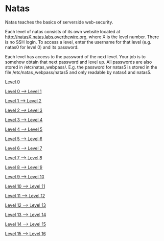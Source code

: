 # Natas

Natas teaches the basics of serverside web-security.

Each level of natas consists of its own website located at http://natasX.natas.labs.overthewire.org, where X is the level number. There is no SSH login. To access a level, enter the username for that level (e.g. natas0 for level 0) and its password.

Each level has access to the password of the next level. Your job is to somehow obtain that next password and level up. All passwords are also stored in /etc/natas_webpass/. E.g. the password for natas5 is stored in the file /etc/natas_webpass/natas5 and only readable by natas4 and natas5.


[Level 0](/CTF_Writeups/Wargames/Natas/Level0)

[Level 0 --> Level 1](/CTF_Writeups/Wargames/Natas/Level0_Level1)

[Level 1 --> Level 2](/CTF_Writeups/Wargames/Natas/Level1_Level2)

[Level 2 --> Level 3](/CTF_Writeups/Wargames/Natas/Level2_Level3)

[Level 3 --> Level 4](/CTF_Writeups/Wargames/Natas/Level3_Level4)

[Level 4 --> Level 5](/CTF_Writeups/Wargames/Natas/Level4_Level5)

[Level 5 --> Level 6](/CTF_Writeups/Wargames/Natas/Level5_Level6)

[Level 6 --> Level 7](/CTF_Writeups/Wargames/Natas/Level6_Level7)

[Level 7 --> Level 8](/CTF_Writeups/Wargames/Natas/Level7_Level8)

[Level 8 --> Level 9](/CTF_Writeups/Wargames/Natas/Level8_Level9)

[Level 9 --> Level 10](/CTF_Writeups/Wargames/Natas/Level9_Level10)

[Level 10 --> Level 11](/CTF_Writeups/Wargames/Natas/Level10_Level11)

[Level 11 --> Level 12](/CTF_Writeups/Wargames/Natas/Level11_Level12)

[Level 12 --> Level 13](/CTF_Writeups/Wargames/Natas/Level12_Level13)

[Level 13 --> Level 14](/CTF_Writeups/Wargames/Natas/Level13_Level14)

[Level 14 --> Level 15](/CTF_Writeups/Wargames/Natas/Level14_Level15)

[Level 15 --> Level 16](/CTF_Writeups/Wargames/Natas/Level15_Level16)
